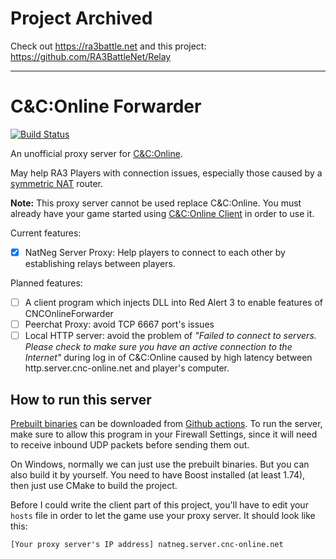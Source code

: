 # Project Archived
Check out https://ra3battle.net and this project: https://github.com/RA3BattleNet/Relay

---

# C&C:Online Forwarder
[![Build Status](https://github.com/lanyizi/CNCOnlineForwarder/workflows/build-cnconline-forwarder-x/badge.svg)](https://github.com/lanyizi/CNCOnlineForwarder/actions)

An unofficial proxy server for [C&amp;C:Online](https://cnc-online.net).

May help RA3 Players with connection issues, especially those caused by a [symmetric NAT](https://en.wikipedia.org/wiki/Network_address_translation) router.

**Note:** This proxy server cannot be used replace C&C:Online. You must already have your game started using [C&C:Online Client](https://cnc-online.net/download/) in order to use it.

Current features:
- [x] NatNeg Server Proxy: Help players to connect to each other by establishing relays between players.

Planned features:
- [ ] A client program which injects DLL into Red Alert 3 to enable features of CNCOnlineForwarder
- [ ] Peerchat Proxy: avoid TCP 6667 port's issues
- [ ] Local HTTP server: avoid the problem of _"Failed to connect to servers. Please check to make sure you have an active connection to the Internet"_ during log in of C&C:Online caused by high latency between http.server.cnc-online.net and player's computer.

## How to run this server
[Prebuilt binaries](https://nightly.link/lanyizi/CNCOnlineForwarder/workflows/action.yaml/master) can be downloaded from [Github actions](https://github.com/lanyizi/CNCOnlineForwarder/actions). To run the server, make sure to allow this program in your Firewall Settings, since it will need to receive inbound UDP packets before sending them out. 

On Windows, normally we can just use the prebuilt binaries.
But you can also build it by yourself. You need to have Boost installed (at least 1.74), then just use CMake to build the project.

Before I could write the client part of this project, you'll have to edit your `hosts` file in order to let the game use your proxy server.
It should look like this:

`[Your proxy server's IP address] natneg.server.cnc-online.net`
